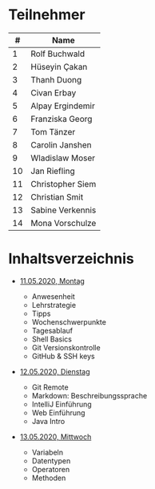 # Teilnehmer

| **#** | **Name**         |
| ----- | ---------------- |
| 1     | Rolf Buchwald    |
| 2     | Hüseyin Çakan    |
| 3     | Thanh Duong      |
| 4     | Civan Erbay      |
| 5     | Alpay Ergindemir |
| 6     | Franziska Georg  |
| 7     | Tom Tänzer       |
| 8     | Carolin Janshen  |
| 9     | Wladislaw Moser  |
| 10    | Jan Riefling     |
| 11    | Christopher Siem |
| 12    | Christian Smit   |
| 13    | Sabine Verkennis |
| 14    | Mona Vorschulze  |

# Inhaltsverzeichnis

- [11.05.2020, Montag](/2020-05-11-monday.md)

  - Anwesenheit
  - Lehrstrategie
  - Tipps
  - Wochenschwerpunkte
  - Tagesablauf
  - Shell Basics
  - Git Versionskontrolle
  - GitHub & SSH keys

- [12.05.2020, Dienstag](/2020-05-12-tuesday.md)

  - Git Remote
  - Markdown: Beschreibungssprache
  - IntelliJ Einführung
  - Web Einführung
  - Java Intro

- [13.05.2020, Mittwoch](/2020-05-12-wednesday.md)
  - Variabeln
  - Datentypen
  - Operatoren
  - Methoden
